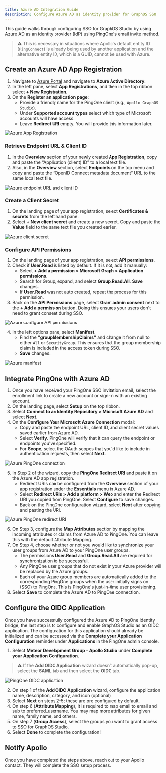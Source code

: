 ```yaml
---
title: Azure AD Integration Guide
description: Configure Azure AD as identity provider for GraphOS SSO
---
```


This guide walks through configuring SSO for GraphOS Studio by using Azure AD as an identity provider (IdP) using PingOne's email invite method.

> ⚠️ This is necessary in situations where Apollo's default entity ID (`PingConnect`) is already being used by another application and the alternative entity ID, which is a GUID, cannot be used with Azure.  

## Create an Azure AD App Registration
1. Navigate to [Azure Portal](http://portal.azure.com/) and navigate to **Azure Active Directory**.
1. In the left pane, select **App Registrations**, and then in the top ribbon select **+ New Registration**.
1. On the **Register an application page**:
   * Provide a friendly name for the PingOne client (e.g., `Apollo GraphOS Studio`).
   * Under **Supported account types** select which type of Microsoft accounts will have access.
   * Leave **Redirect URI** empty. You will provide this information later.  
    
<img
  src="../img/sso/azure-app-registration.gif"
  alt="Azure App Registration"
  class="screenshot"
/>

### Retrieve Endpoint URL & Client ID
1. In the **Overview** section of your newly created **App Registration**, copy and paste the “Application (client) ID” to a local text file.
1. Also, in the **Overview** section, select **Endpoints** on the top menu and copy and paste the “OpenID Connect metadata document“ URL to the same local text file.  
  
<img
  src="../img/sso/azure-client-id-endpoint.gif"
  alt="Azure endpoint URL and client ID"
  class="screenshot"
/> 

### Create a Client Secret 
1. On the landing page of your app registration, select **Certificates & secrets** from the left hand pane.
1. Select **+ New client secret** and create a new secret. Copy and paste the **Value** field to the same text file you created earlier.

<img
  src="../img/sso/azure-client-secret.gif"
  alt="Azure client secret"
  class="screenshot"
/> 

### Configure API Permissions
1. On the landing page of your app registration, select **API permissions**.
1. Check if **User.Read** is listed by default. If it is not, add it manually:
   * Select **+ Add a permission > Microsoft Graph > Application permissions**.
   * Search for Group, expand, and select **Group.Read.All**. **Save** changes.
   * If **User.Read** was not auto created, repeat the process for this permission.
1. Back on the **API Permissions** page, select **Grant admin consent** next to the **+ Add a permission** button. Doing this ensures your users don't need to grant consent during SSO.

<img
  src="../img/sso/azure-configure-api-permissions.gif"
  alt="Azure configure API permissions"
  class="screenshot"
/> 

4. In the left options pane, select **Manifest**.
   * Find the **"groupMembershipClaims"** and change it from null to either `All` or `SecurityGroup`. This ensures that the group membership claim is included in the access token during SSO.
   * **Save** changes.

<img
  src="../img/sso/azure-manifest.png"
  alt="Azure manifest"
  class="screenshot"
/> 

## Integrate PingOne with Azure AD
1. Once you have received your PingOne SSO invitation email, select the enrollment link to create a new account or sign-in with an existing account.
2. On the landing page, select **Setup** on the top ribbon.
3. Select **Connect to an Identity Repository > Microsoft Azure AD** and select **Next**.
4. On the **Configure Your Microsoft Azure Connection** modal:
   * Copy and paste the endpoint URL, client ID, and client secret values saved earlier from Azure AD.  
   * Select **Verify**. PingOne will verify that it can query the endpoint or endpoints you've specified.
   * For **Scope**, select the OAuth scopes that you'd like to include in authentication requests, then select **Next**.

<img
  src="../img/sso/azure-pingone-connection.gif"
  alt="Azure PingOne connection"
  class="screenshot"
/> 

5. In Step 2 of the wizard, copy the **PingOne Redirect URI** and paste it on the Azure AD app registration.
   * Redirect URIs can be configured from the **Overview** section of your app registration under the **Essentials** menu in Azure AD.
   * Select **Redirect URIs > Add a platform > Web** and enter the Redirect URI you copied from PingOne. Select **Configure** to save changes.
   * Back on the PingOne configuration wizard, select **Next** after copying and pasting the URI.

<img
  src="../img/sso/azure-pingone-redirect-uri.gif"
  alt="Azure PingOne redirect URI"
  class="screenshot"
/> 

6. On Step 3, configure the **Map Attributes** section by mapping the incoming attributes or claims from Azure AD to PingOne. You can leave this with the default Attribute Mapping.
7. On Step 4, choose whether or not you would like to synchronize your user groups from Azure AD to your PingOne user groups. 
   * The permissions **User.Read** and **Group.Read.All** are required for synchronization to be successful.
   * Any PingOne user groups that do not exist in your Azure provider will be replaced by the Azure groups.
   * Each of your Azure group members are automatically added to the corresponding PingOne groups when the user initially signs on (SSO) to PingOne. This is PingOne's just-in-time user provisioning.
8. Select **Save** to complete the Azure AD to PingOne connection.

## Configure the OIDC Application
Once you have successfully configured the Azure AD to PingOne identity bridge, the last step is to configure and enable GraphOS Studio as an OIDC application. The configuration for this application should already be initialized and can be accessed via the **Complete your Application Configuration** reminder under **Applications** in the PingOne admin console.

1. Select **Meteor Development Group - Apollo Studio** under **Complete your Application Configuration**.
> ⚠️ If the **Add OIDC Application** wizard doesn’t automatically pop-up, select the **SAML** tab and then select the **OIDC** tab.

<img
  src="../img/sso/azure-oidc-application.gif"
  alt="PingOne OIDC application"
  class="screenshot"
/> 

2. On step 1 of the **Add OIDC Application** wizard, configure the application name, description, category, and icon (optional).
3. Select **Next** on steps 2-5; these are pre configured by default. 
4. On step 6 (**Attribute Mapping**), it is required to map email to email and sub to preferred_username. You may map more attributes for given name, family name, and others. 
5. On step 7 (**Group Access**), select the groups you want to grant access to SSO for GraphOS Studio. 
6. Select **Done** to complete the configuration!

## Notify Apollo
Once you have completed the steps above, reach out to your Apollo contact.  They will complete the SSO setup process.